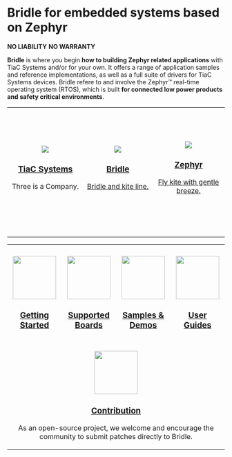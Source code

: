 # Bridle for embedded systems based on Zephyr

**NO LIABILITY** **NO WARRANTY**

**Bridle** is where you begin **how to building Zephyr related applications**
with TiaC Systems and/or for your own. It offers a range of application samples
and reference implementations, as well as a full suite of drivers for TiaC Systems
devices. Bridle refere to and involve the Zephyr™ real-time operating system (RTOS),
which is built **for connected low power products and safety critical environments**.

<div align="center">
  <table>
    <tr>
      <td width="300px" height="300px">
        <div align="center">
          <a href="https://github.com/tiacsys">
            <img src="https://tiacsys.github.io/bridle/bridle/_static/images/tiac.png"/>
            <h3>TiaC Systems</h3>
          </a>
          <p>Three is a Company.</p>
        </div>
      </td>
      <td width="300px" height="300px">
        <div align="center">
          <a href="https://github.com/tiacsys/bridle">
            <img src="https://tiacsys.github.io/bridle/bridle/_static/images/bridle.png"/>
            <h3>Bridle</h3>
            <p>Bridle and kite line.</p>
          </a>
        </div>
      </td>
      <td width="300px" height="300px">
        <div align="center">
          <a href="https://github.com/zephyrproject-rtos/zephyr">
            <img src="https://docs.zephyrproject.org/latest/_static/images/kite.png"/>
            <h3>Zephyr</h3>
            <p>Fly kite with gentle breeze.</p>
          </a>
        </div>
      </td>
    </tr>
  </table>
</div>

<div align="center">
  <table>
    <tr>
      <td width="225px" height="225px">
        <div align="center">
          <br/>
          <a href="https://tiacsys.github.io/bridle/bridle/getting_started.html">
            <img src="https://github.com/FortAwesome/Font-Awesome/raw/master/svgs/solid/map-signs.svg" width="100"/>
            <h3>Getting Started</h3>
          </a>
        </div>
      </td>
      <td width="225px" height="225px">
        <div align="center">
          <br/>
          <a href="https://tiacsys.github.io/bridle/bridle/boards/index.html">
            <img src="https://github.com/FortAwesome/Font-Awesome/raw/master/svgs/solid/object-group.svg" width="100"/>
            <h3>Supported Boards</h3>
          </a>
        </div>
      </td>
      <td width="225px" height="225px">
        <div align="center">
          <br/>
          <a href="https://tiacsys.github.io/bridle/bridle/samples.html">
            <img src="https://github.com/FortAwesome/Font-Awesome/raw/master/svgs/solid/cogs.svg" width="100"/>
            <h3>Samples & Demos</h3>
          </a>
        </div>
      </td>
      <td width="225px" height="225px">
        <div align="center">
          <br/>
          <a href="https://tiacsys.github.io/bridle/bridle/user_guides.html">
            <img src="https://github.com/FortAwesome/Font-Awesome/raw/master/svgs/solid/puzzle-piece.svg" width="100"/>
            <h3>User Guides</h3>
          </a>
        </div>
      </td>
    </tr><tr>
      <td colspan="4">
        <div align="center">
          <br/>
          <a href="https://tiacsys.github.io/bridle/bridle/dm_adding_code.html">
            <img src="https://github.com/FortAwesome/Font-Awesome/raw/master/svgs/brands/github.svg" width="100"/>
            <h3>Contribution</h3>
          </a>
          <p>As an open-source project, we welcome and encourage the community to submit patches directly to Bridle.</p>
        </div>
      </td>
    </tr>
  </table>
</div>

